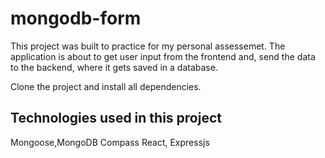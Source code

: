 # mongodb-form

This project was built to practice for my personal assessemet. 
The application is about to get user input from the frontend and, send the data to the backend, 
where it gets saved in a database.

Clone the project and install all dependencies. 

## Technologies used in this project
Mongoose,MongoDB Compass React, Expressjs

